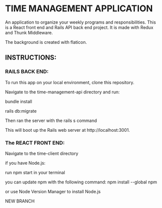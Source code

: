 <h1>TIME MANAGEMENT APPLICATION</h1>
An application to organize your weekly programs and responsibilities.
This is a React front end and Rails API back end project. It is made with Redux and Thunk Middleware.

The background is created with flaticon.

<h2>INSTRUCTIONS:</h2>

<h3>RAILS BACK END:</h3>
To run this app on your local environment, clone this repository.

Navigate to the time-management-api directory and run:

bundle install

rails db:migrate

Then ran the server with the rails s command

This will boot up the Rails web server at http://localhost:3001.

<h3>The REACT FRONT END:</h3>

Navigate to the time-client directory

if you have Node.js: 

run npm start in your terminal

you can update npm with the following command: 
npm install --global npm

or use Node Version Manager to install Node.js

NEW BRANCH

